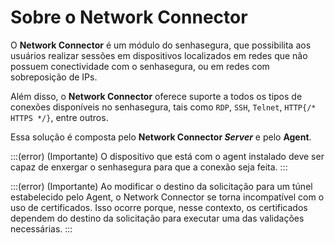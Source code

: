 # Sobre o Network Connector

O **Network Connector** é um módulo do senhasegura, que possibilita aos usuários realizar sessões em dispositivos localizados em redes que não possuem conectividade com o senhasegura, ou em redes com sobreposição de IPs.

Além disso, o **Network Connector** oferece suporte a todos os tipos de conexões disponíveis no senhasegura, tais como `RDP`, `SSH`, `Telnet`, `HTTP{/* HTTPS */}`, entre outros.

Essa solução é composta pelo **Network Connector *Server*** e pelo **Agent**.

:::(error) (Importante)
O dispositivo que está com o agent instalado deve ser capaz de enxergar o senhasegura para que a conexão seja feita.
:::

:::(error) (Importante)
Ao modificar o destino da solicitação para um túnel estabelecido pelo Agent, o Network Connector se torna incompatível com o uso de certificados. Isso ocorre porque, nesse contexto, os certificados dependem do destino da solicitação para executar uma das validações necessárias.
:::
